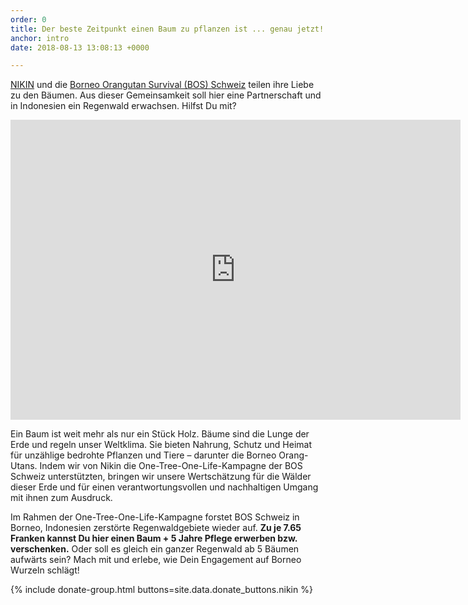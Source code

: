 ```yaml
---
order: 0
title: Der beste Zeitpunkt einen Baum zu pflanzen ist ... genau jetzt!
anchor: intro
date: 2018-08-13 13:08:13 +0000

---
```

[NIKIN](https://nikin.ch/) und die [Borneo Orangutan Survival (BOS) Schweiz](https://bos-schweiz.ch) teilen ihre Liebe zu den Bäumen. Aus dieser
Gemeinsamkeit soll hier eine Partnerschaft und in Indonesien ein Regenwald erwachsen. Hilfst Du
mit?

<div class="videoWrapper"> <iframe src="https://player.vimeo.com/video/245368582" width="720" height="480" frameborder="0" webkitallowfullscreen mozallowfullscreen allowfullscreen></iframe> </div>

Ein Baum ist weit mehr als nur ein Stück Holz. Bäume sind die Lunge der Erde und regeln unser
Weltklima. Sie bieten Nahrung, Schutz und Heimat für unzählige bedrohte Pflanzen und Tiere –
darunter die Borneo Orang-Utans. Indem wir von Nikin die One-Tree-One-Life-Kampagne der BOS
Schweiz unterstützten, bringen wir unsere Wertschätzung für die Wälder dieser Erde und für einen
verantwortungsvollen und nachhaltigen Umgang mit ihnen zum Ausdruck.

Im Rahmen der One-Tree-One-Life-Kampagne forstet BOS Schweiz in Borneo, Indonesien zerstörte Regenwaldgebiete wieder auf. **Zu je 7.65 Franken kannst Du hier einen Baum + 5 Jahre Pflege erwerben bzw. verschenken.** Oder soll es gleich ein ganzer Regenwald ab 5 Bäumen aufwärts sein? Mach mit und erlebe, wie Dein Engagement auf Borneo Wurzeln schlägt!

{% include donate-group.html buttons=site.data.donate_buttons.nikin %}